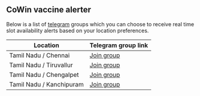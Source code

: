 ## CoWin vaccine alerter

Below is a list of [telegram](https://telegram.org/) groups which you can choose to receive real time slot availability alerts based on your location preferences.


Location                  | Telegram group link
------------------------- | ----------------------------------------
Tamil Nadu / Chennai      | [Join group](https://t.me/joinchat/sew-FrT6W9U0NDhl)
Tamil Nadu / Tiruvallur   | [Join group](https://t.me/joinchat/y2RY9Zbv1DE4MWI1)
Tamil Nadu / Chengalpet   | [Join group](https://t.me/joinchat/N1EaOTE3wC81YTM1)
Tamil Nadu / Kanchipuram  | [Join group](https://t.me/joinchat/OjSllNVqhn01ZmRl)

